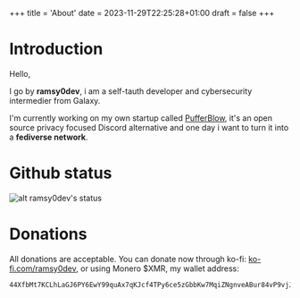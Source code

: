 +++
title = 'About'
date = 2023-11-29T22:25:28+01:00
draft = false
+++

# Introduction

Hello,

I go by **ramsy0dev**, i am a self-tauth developer and cybersecurity intermedier from Galaxy.

I'm currently working on my own startup called [PufferBlow](https://github.com/PufferBlow), it's an open source privacy focused Discord alternative and one day i want to turn it into a **fediverse network**.

# Github status

![alt ramsy0dev's status](https://github-readme-stats.vercel.app/api?username=ramsy0dev&show_icons=true&locale=en)

# Donations

All donations are acceptable.
You can donate now through ko-fi: [ko-fi.com/ramsy0dev](ko-fi.com/ramsy0dev), or using Monero $XMR, my wallet address:

```console
44XfbMt7KCLhLaGJ6PY6EwY99quAx7qKJcf4TPy6ce5zGbbKw7MqiZNgnveABur84vP9vjJcRBRwRCtDbGBbCAdPA9tAMGW
```
